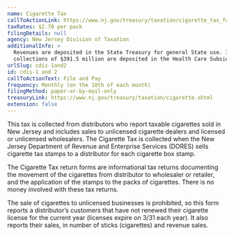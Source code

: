 ```yaml
---
name: Cigarette Tax
callToActionLink: https://www.nj.gov/treasury/taxation/cigarette_tax_form.shtml
taxRates: $2.70 per pack
filingDetails: null
agency: New Jersey Division of Taxation
additionalInfo: >
  Revenues are deposited in the State Treasury for general State use. Initial
  collections of $391.5 million are deposited in the Health Care Subsidy Fund.
urlSlug: cdis-1and2
id: cdis-1 and 2
callToActionText: File and Pay
frequency: Monthly (on the 10th of each month)
filingMethod: paper-or-by-mail-only
treasuryLink: https://www.nj.gov/treasury/taxation/cigarette.shtml
extension: false
---
```


This tax is collected from distributors who report taxable cigarettes sold in New Jersey and includes sales to unlicensed cigarette dealers and licensed or unlicensed wholesalers. The Cigarette Tax is collected when the New Jersey Department of Revenue and Enterprise Services (DORES) sells cigarette tax stamps to a distributor for each cigarette box stamp. 

The Cigarette Tax return forms are informational tax returns documenting the movement of the cigarettes from distributor to wholesaler or retailer, and the application of the stamps to the packs of cigarettes. There is no money involved with these tax returns.

The sale of cigarettes to unlicensed businesses is prohibited, so this form reports a distributor’s customers that have not renewed their cigarette license for the current year (licenses expire on 3/31 each year). It also reports their sales, in number of sticks (cigarettes) and revenue sales.